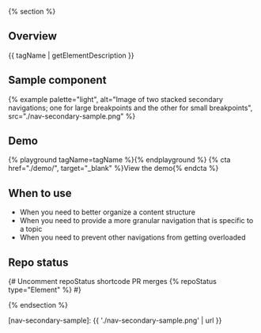 {% section %}
## Overview
{{ tagName | getElementDescription }}

  ## Sample component

  {% example palette="light",
      alt="Image of two stacked secondary navigations; one for large breakpoints and the other for small breakpoints",
      src="./nav-secondary-sample.png" %}

  ## Demo

  {% playground tagName=tagName %}{% endplayground %}
  {% cta href="./demo/", target="_blank" %}View the  demo{% endcta %}

  ## When to use
  
  - When you need to better organize a content structure
  - When you need to provide a more granular navigation that is specific to a topic
  - When you need to prevent other navigations from getting overloaded

  ## Repo status 
  {# Uncomment repoStatus shortcode PR merges {% repoStatus type="Element" %} #}

{% endsection %}

[nav-secondary-sample]: {{ './nav-secondary-sample.png' | url }}